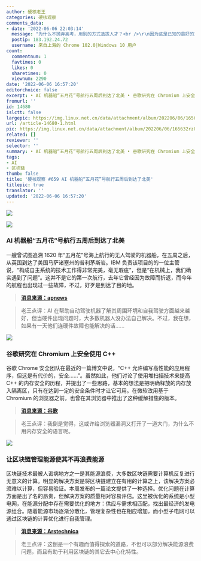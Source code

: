 ```yaml
---
author: 硬核老王
categories: 硬核观察
comments_data:
- date: '2022-06-06 22:03:14'
  message: "为什么不抛弃高考，用别的方式选拔人才？<br />\r\n因为这是已知的最好的方式。POW也是。如果换了别的方式，有人就可以耍流氓。"
  postip: 183.192.24.72
  username: 来自上海的 Chrome 102.0|Windows 10 用户
count:
  commentnum: 1
  favtimes: 0
  likes: 0
  sharetimes: 0
  viewnum: 2290
date: '2022-06-06 16:57:20'
editorchoice: false
excerpt: • AI 机器船“五月花”号航行五周后到达了北美 • 谷歌研究在 Chromium 上安全使用 C++ • 让区块链管理能源使其不再浪费能源
fromurl: ''
id: 14680
islctt: false
largepic: https://img.linux.net.cn/data/attachment/album/202206/06/165632rz88xcds3p8xc88b.jpg
url: /article-14680-1.html
pic: https://img.linux.net.cn/data/attachment/album/202206/06/165632rz88xcds3p8xc88b.jpg.thumb.jpg
related: []
reviewer: ''
selector: ''
summary: • AI 机器船“五月花”号航行五周后到达了北美 • 谷歌研究在 Chromium 上安全使用 C++ • 让区块链管理能源使其不再浪费能源
tags:
- AI
- 区块链
thumb: false
title: '硬核观察 #659 AI 机器船“五月花”号航行五周后到达了北美'
titlepic: true
translator: ''
updated: '2022-06-06 16:57:20'
---
```


![](/data/attachment/album/202206/06/165632rz88xcds3p8xc88b.jpg)


![](/data/attachment/album/202206/06/165651ma59sww9ta59w7gt.jpg)


### AI 机器船“五月花”号航行五周后到达了北美


一艘曾试图追溯 1620 年“五月花”号海上航行的无人驾驶的机器船，在五周之后，从英国到达了美国马萨诸塞州的普利茅斯岩。IBM 负责该项目的的一位主管说，“构成自主系统的技术工作得非常完美，毫无瑕疵”，但是“在机械上，我们确实遇到了问题”。这并不是它的第一次航行，去年它曾经因为故障而折返，而今年的航程也出现过一些故障，不过，好歹是到达了目的地。



> 
> **[消息来源：apnews](https://apnews.com/article/technology-north-america-atlantic-ocean-robotics-36357894ef5b4a346346a2d53a6f4cf3)**
> 
> 
> 



> 
> 老王点评：AI 在帮助自动驾驶机器了解其周围环境和自我驾驶方面越来越好，但当硬件出现问题时，大多数机器人没办法自己解决。不过，我在想，如果有一天他们连硬件故障也能解决的话……
> 
> 
> 


![](/data/attachment/album/202206/06/165703bibkqafilttnn5b8.jpg)


### 谷歌研究在 Chromium 上安全使用 C++


谷歌 Chrome 安全团队在最近的一篇博文中说，“C++ 允许编写高性能的应用程序，但这是有代价的，安全……”。虽然如此，他们讨论了使用堆扫描技术来提高 C++ 的内存安全的历程，并提出了一些思路，基本的想法是把明确释放的内存放入隔离区，只有在达到一定的安全条件时才让它可用。在微软改用基于 Chromium 的浏览器之前，也曾在其浏览器中推出了这种缓解措施的版本。



> 
> **[消息来源：谷歌](https://security.googleblog.com/2022/05/retrofitting-temporal-memory-safety-on-c.html)**
> 
> 
> 



> 
> 老王点评：我倒是觉得，这或许给浏览器漏洞又打开了一道大门，为什么不用内存安全的语言呢。
> 
> 
> 


![](/data/attachment/album/202206/06/165712wgg6xkjmgsk6xm7z.jpg)


### 让区块链管理能源使其不再浪费能源


区块链技术最被人诟病地方之一是其能源浪费，大多数区块链需要计算机反复进行无意义的计算。明显的解决方案是将区块链建立在有用的计算之上，该解决方案必须难以计算，但容易验证。本周发布的一篇论文提供了一种选择。优化问题在计算方面是出了名的昂贵，但解决方案的质量相对容易评估。这里被优化的系统是小型电网，在能源分配中存在需要优化的地方：供应与需求相匹配，找出最经济的发电源组合。随着能源市场逐渐分散化，管理复杂性也在相应增加，而小型子电网可以通过区块链的计算优化进行自我管理。



> 
> **[消息来源：Arstechnica](https://arstechnica.com/science/2022/06/making-blockchain-stop-wasting-energy-by-getting-it-to-manage-energy/)**
> 
> 
> 



> 
> 老王点评：这倒是一个有趣而值得探索的道路，不但可以部分解决能源浪费问题，而且有助于利用区块链的其它去中心化特性。
> 
> 
>